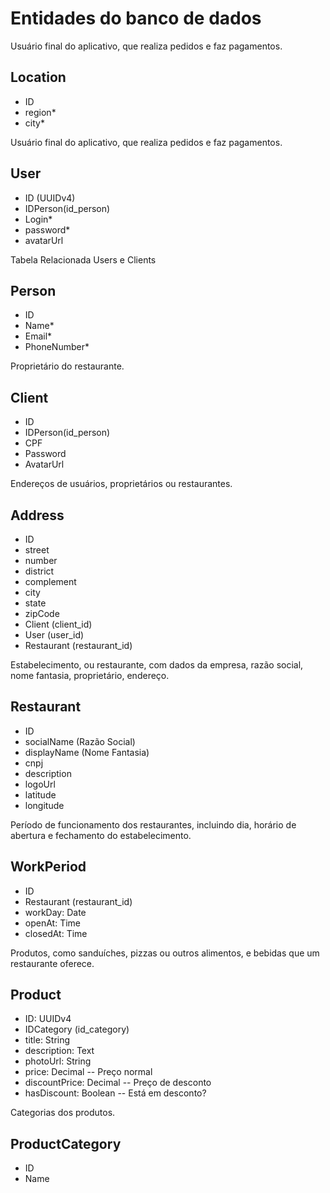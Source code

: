 # Entidades do banco de dados

Usuário final do aplicativo, que realiza pedidos e faz pagamentos.


## Location
  - ID
  - region*
  - city*

Usuário final do aplicativo, que realiza pedidos e faz pagamentos.
## User
  - ID (UUIDv4)
  - IDPerson(id_person)
  - Login*
  - password*
  - avatarUrl

Tabela Relacionada Users e Clients 
## Person
  - ID
  - Name*
  - Email*
  - PhoneNumber*

Proprietário do restaurante.
## Client
  - ID
  - IDPerson(id_person)
  - CPF
  - Password
  - AvatarUrl

Endereços de usuários, proprietários ou restaurantes.
## Address
  - ID
  - street
  - number
  - district
  - complement
  - city
  - state
  - zipCode
  - Client (client_id)
  - User (user_id)
  - Restaurant (restaurant_id)

Estabelecimento, ou restaurante, com dados da empresa, razão social, nome fantasia, proprietário, endereço.
## Restaurant
  - ID
  - socialName (Razão Social)
  - displayName (Nome Fantasia)
  - cnpj
  - description
  - logoUrl
  - latitude
  - longitude

Período de funcionamento dos restaurantes, incluindo dia, horário de abertura e fechamento do estabelecimento.
## WorkPeriod
  - ID
  - Restaurant (restaurant_id)
  - workDay: Date
  - openAt: Time
  - closedAt: Time

Produtos, como sanduíches, pizzas ou outros alimentos, e bebidas que um restaurante oferece.
## Product
  - ID: UUIDv4
  - IDCategory (id_category)
  - title: String
  - description: Text
  - photoUrl: String
  - price: Decimal -- Preço normal
  - discountPrice: Decimal -- Preço de desconto
  - hasDiscount: Boolean -- Está em desconto?

Categorias dos produtos.
## ProductCategory
  - ID
  - Name
